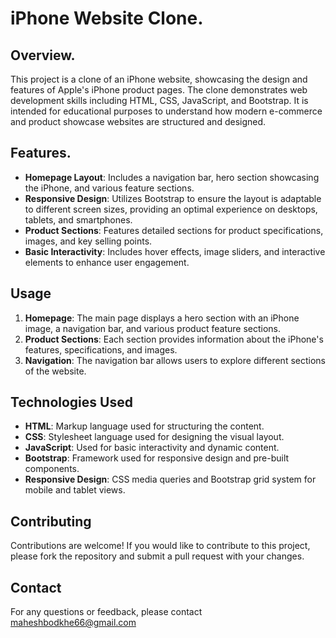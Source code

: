 # iPhone Website Clone.
## Overview.

This project is a clone of an iPhone website, showcasing the design and features of Apple's iPhone product pages. The clone demonstrates web development skills including HTML, CSS, JavaScript, and Bootstrap. It is intended for educational purposes to understand how modern e-commerce and product showcase websites are structured and designed.

## Features.

- **Homepage Layout**: Includes a navigation bar, hero section showcasing the iPhone, and various feature sections.
- **Responsive Design**: Utilizes Bootstrap to ensure the layout is adaptable to different screen sizes, providing an optimal experience on desktops, tablets, and smartphones.
- **Product Sections**: Features detailed sections for product specifications, images, and key selling points.
- **Basic Interactivity**: Includes hover effects, image sliders, and interactive elements to enhance user engagement.


## Usage

1. **Homepage**: The main page displays a hero section with an iPhone image, a navigation bar, and various product feature sections.
2. **Product Sections**: Each section provides information about the iPhone's features, specifications, and images.
3. **Navigation**: The navigation bar allows users to explore different sections of the website.

## Technologies Used

- **HTML**: Markup language used for structuring the content.
- **CSS**: Stylesheet language used for designing the visual layout.
- **JavaScript**: Used for basic interactivity and dynamic content.
- **Bootstrap**: Framework used for responsive design and pre-built components.
- **Responsive Design**: CSS media queries and Bootstrap grid system for mobile and tablet views.

## Contributing

Contributions are welcome! If you would like to contribute to this project, please fork the repository and submit a pull request with your changes.


## Contact

For any questions or feedback, please contact maheshbodkhe66@gmail.com
